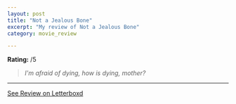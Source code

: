 ```yaml
---
layout: post
title: "Not a Jealous Bone"
excerpt: "My review of Not a Jealous Bone"
category: movie_review

---
```


**Rating:** /5

<blockquote><i>I'm afraid of dying, how is dying, mother?</i></blockquote>

<hr>

[See Review on Letterboxd](https://boxd.it/8zevHd)
